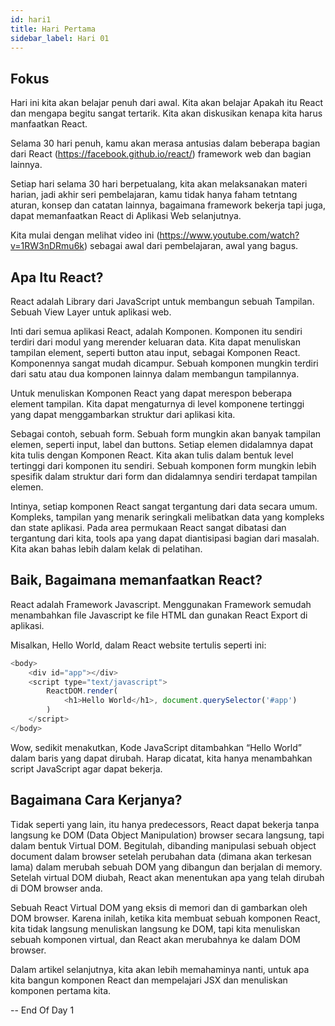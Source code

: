 ```yaml
---
id: hari1
title: Hari Pertama
sidebar_label: Hari 01
---
```


## Fokus

Hari ini kita akan belajar penuh dari awal. Kita akan belajar Apakah itu React dan mengapa begitu sangat tertarik. Kita akan diskusikan kenapa kita harus manfaatkan React.

Selama 30 hari penuh, kamu akan merasa antusias dalam beberapa bagian dari React (https://facebook.github.io/react/) framework web dan bagian lainnya.

Setiap hari selama 30 hari berpetualang, kita akan melaksanakan materi harian, jadi akhir seri pembelajaran, kamu tidak hanya faham tetntang aturan, konsep dan catatan lainnya, bagaimana framework bekerja tapi juga, dapat memanfaatkan React di Aplikasi Web selanjutnya.

Kita mulai dengan melihat video ini (https://www.youtube.com/watch?v=1RW3nDRmu6k) sebagai awal dari pembelajaran, awal yang bagus.

## Apa Itu React?

React adalah Library dari JavaScript untuk membangun sebuah Tampilan. Sebuah View Layer untuk aplikasi web.

Inti dari semua aplikasi React, adalah Komponen. Komponen itu sendiri terdiri dari modul yang merender keluaran data. Kita dapat menuliskan tampilan element, seperti button atau input, sebagai Komponen React. Komponennya sangat mudah dicampur. Sebuah komponen mungkin terdiri dari satu atau dua komponen lainnya dalam membangun tampilannya.

Untuk menuliskan Komponen React yang dapat merespon beberapa element tampilan. Kita dapat mengaturnya di level komponene tertinggi yang dapat menggambarkan struktur dari aplikasi kita.

Sebagai contoh, sebuah form. Sebuah form mungkin akan banyak tampilan elemen, seperti input, label dan buttons. Setiap elemen didalamnya dapat kita tulis dengan Komponen React. Kita akan tulis dalam bentuk level tertinggi dari komponen itu sendiri. Sebuah komponen form mungkin lebih spesifik dalam struktur dari form dan didalamnya sendiri terdapat tampilan elemen.

Intinya, setiap komponen React sangat tergantung dari data secara umum. Kompleks, tampilan yang menarik seringkali melibatkan data yang kompleks dan state aplikasi. Pada area permukaan React sangat dibatasi dan tergantung dari kita, tools apa yang dapat diantisipasi bagian dari masalah. Kita akan bahas lebih dalam kelak di pelatihan.

## Baik, Bagaimana memanfaatkan React?

React adalah Framework Javascript. Menggunakan Framework semudah menambahkan file Javascript ke file HTML dan gunakan React Export di aplikasi.

Misalkan, Hello World, dalam React website tertulis seperti ini:

```javascript
<body>
    <div id="app"></div>
    <script type="text/javascript">
        ReactDOM.render(
            <h1>Hello World</h1>, document.querySelector('#app')
        )
    </script>
</body>
```

Wow, sedikit menakutkan, Kode JavaScript ditambahkan “Hello World” dalam baris yang dapat dirubah. Harap dicatat, kita hanya menambahkan script JavaScript agar dapat bekerja.

## Bagaimana Cara Kerjanya?

Tidak seperti yang lain, itu hanya predecessors, React dapat bekerja tanpa langsung ke DOM (Data Object Manipulation) browser secara langsung, tapi dalam bentuk Virtual DOM. Begitulah, dibanding manipulasi sebuah object document dalam browser setelah perubahan data (dimana akan terkesan lama) dalam merubah sebuah DOM yang dibangun dan berjalan di memory. Setelah virtual DOM diubah, React akan menentukan apa yang telah dirubah di DOM browser anda.

Sebuah React Virtual DOM yang eksis di memori dan di gambarkan oleh DOM browser. Karena inilah, ketika kita membuat sebuah komponen React, kita tidak langsung menuliskan langsung ke DOM, tapi kita menuliskan sebuah komponen virtual, dan React akan merubahnya ke dalam DOM browser.

Dalam artikel selanjutnya, kita akan lebih memahaminya nanti, untuk apa kita bangun komponen React dan mempelajari JSX dan menuliskan komponen pertama kita.


-- End Of Day 1

